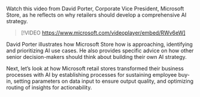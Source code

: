 Watch this video from David Porter, Corporate Vice President, Microsoft Store, as he reflects on why retailers should develop a comprehensive AI strategy.

> [!VIDEO https://www.microsoft.com/videoplayer/embed/RWv6eW]

David Porter illustrates how Microsoft Store how is approaching, identifying and prioritizing AI use cases. He also provides specific advice on how other senior decision-makers should think about building their own AI strategy.

Next, let’s look at how Microsoft retail stores transformed their business processes with AI by establishing processes for sustaining employee buy-in, setting parameters on data input to ensure output quality, and optimizing routing of insights for actionability.